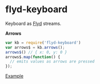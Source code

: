 # flyd-keyboard

Keyboard as [Flyd](https://github.com/paldepind/flyd) streams.

__Arrows__

```js
var kb = require('flyd-keyboard')
var arrows$ = kb.arrows();
arrows$() // { x: 0, y: 0 }
arrows$.map(function() {
  // emits values as arrows are pressed
});
```

[Example](http://raine.github.io/flyd-keyboard/box)
